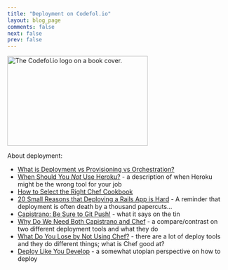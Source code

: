 ```yaml
---
title: "Deployment on Codefol.io"
layout: blog_page
comments: false
next: false
prev: false
---
```


<img src="/images/codefolio_book_transparent_320_205.png" class="pull-right" width="320" height="205" alt="The Codefol.io logo on a book cover."> </img>

About deployment:

* [What is Deployment vs Provisioning vs Orchestration?](/posts/deployment-versus-provisioning-versus-orchestration/)
* [When Should You *Not* Use Heroku?](/posts/when-should-you-not-use-heroku/) - a description of when Heroku might be the wrong tool for your job
* [How to Select the Right Chef Cookbook](/posts/selecting-the-right-chef-cookbook/)
* [20 Small Reasons that Deploying a Rails App is Hard](/posts/twenty-small-reasons-that-deploying-a-rails-app-is-hard/
) - A reminder that deployment is often death by a thousand papercuts...
* [Capistrano: Be Sure to Git Push!](/posts/capistrano-be-sure-to-git-commit/) - what it says on the tin
* [Why Do We Need Both Capistrano and Chef](/posts/why-do-we-need-both-capistrano-and-chef/) - a compare/contrast on two different deployment tools and what they do
* [What Do You Lose by Not Using Chef?](/posts/what-do-you-lose-by-not-using-chef/) - there are a lot of deploy tools and they do different things; what is Chef good at?
* [Deploy Like You Develop](/posts/deploy-like-you-develop/) - a somewhat utopian perspective on how to deploy
